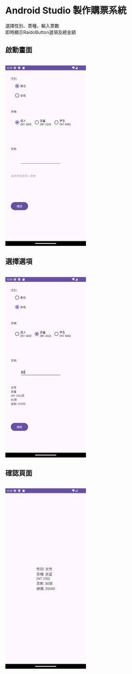<h1>Android Studio 製作購票系統</h1>
選擇性別、票種，輸入票數<br/>
即時顯示RaidoButton選項及總金額<br/>
<h2>啟動畫面</h2><br/>
<img src="image1.png" style="width:50%; height:50%;"><br/>
<h2>選擇選項</h2><br/>
<img src="image2.png" style="width:50%; height:50%;"><br/>
<h2>確認頁面</h2><br/>
<img src="image3.png" style="width:50%; height:50%;">
 

